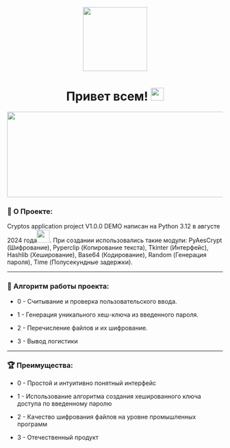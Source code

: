<div id="header" align="center">
  <img src="https://i.giphy.com/media/v1.Y2lkPTc5MGI3NjExOHNiNHM1eGYzc2Z6bjFydXdqaDUyOHBmM2V3NzZ2ZDk5dXlzcDM5YyZlcD12MV9pbnRlcm5hbF9naWZfYnlfaWQmY3Q9Zw/ES9cAJlcxblRESzOH1/giphy.gif" width="150"/>
</div>
<div id="kol" align="center">
  <img src="https://komarev.com/ghpvc/?username=bs64sha256&style=flat-square&color=blue" alt=""/>
  <h1>
    Привет всем!
    <img src="https://media.giphy.com/media/hvRJCLFzcasrR4ia7z/giphy.gif" width="30px"/>
  </h1>
</div>
<div align="center">
  <img src="https://i.giphy.com/media/v1.Y2lkPTc5MGI3NjExdDg1bWxiczN0dTQxZzkybDQ5ZWRoaDhpYnozNTB2a3JoeXBwOXg4byZlcD12MV9pbnRlcm5hbF9naWZfYnlfaWQmY3Q9Zw/1wq4Z3MvB8eGxvakbQ/giphy.gif" width="600" height="200"/>
</div>

### :space_invader: О Проекте:

Cryptos application project V1.0.0 DEMO написан на Python 3.12 в августе 2024 года<img src="https://media.giphy.com/media/WUlplcMpOCEmTGBtBW/giphy.gif" width="30">. При создании использовались такие модули: PyAesCrypt (Шифрование), Pyperclip (Копирование текста), Tkinter (Интерфейс), Hashlib (Хеширование), Base64 (Кодирование), Random (Генерация пароля), Time (Полусекундные задержки).

---

### :floppy_disk: Алгоритм работы проекта:

- 0 - Считывание и проверка пользовательского ввода.

- 1 - Генерация уникального хеш-ключа из введенного пароля.

- 2 - Перечисление файлов и их шифрование.

- 3 - Вывод логистики

---

### :trophy: Преимущества:

- 0 - Простой и интуитивно понятный интерфейс

- 1 - Использование алгоритма создания хешированного ключа доступа по введенному паролю

- 2 - Качество шифрования файлов на уровне промышленных программ

- 3 - Отечественный продукт
